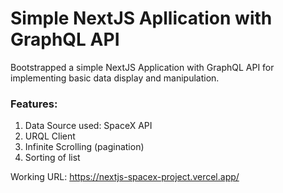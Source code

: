 # Simple NextJS Apllication with GraphQL API

Bootstrapped a simple NextJS Application with GraphQL API for implementing basic data display and manipulation.

### Features:

1. Data Source used: SpaceX API
2. URQL Client
3. Infinite Scrolling (pagination)
4. Sorting of list

Working URL: https://nextjs-spacex-project.vercel.app/
